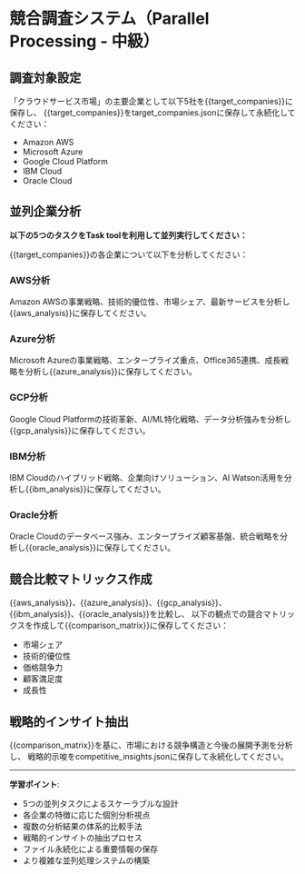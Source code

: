 # 競合調査システム（Parallel Processing - 中級）


## 調査対象設定
「クラウドサービス市場」の主要企業として以下5社を{{target_companies}}に保存し、
{{target_companies}}をtarget_companies.jsonに保存して永続化してください：
- Amazon AWS
- Microsoft Azure  
- Google Cloud Platform
- IBM Cloud
- Oracle Cloud

## 並列企業分析
**以下の5つのタスクをTask toolを利用して並列実行してください：**

{{target_companies}}の各企業について以下を分析してください：

### AWS分析
Amazon AWSの事業戦略、技術的優位性、市場シェア、最新サービスを分析し{{aws_analysis}}に保存してください。

### Azure分析  
Microsoft Azureの事業戦略、エンタープライズ重点、Office365連携、成長戦略を分析し{{azure_analysis}}に保存してください。

### GCP分析
Google Cloud Platformの技術革新、AI/ML特化戦略、データ分析強みを分析し{{gcp_analysis}}に保存してください。

### IBM分析
IBM Cloudのハイブリッド戦略、企業向けソリューション、AI Watson活用を分析し{{ibm_analysis}}に保存してください。

### Oracle分析
Oracle Cloudのデータベース強み、エンタープライズ顧客基盤、統合戦略を分析し{{oracle_analysis}}に保存してください。

## 競合比較マトリックス作成
{{aws_analysis}}、{{azure_analysis}}、{{gcp_analysis}}、{{ibm_analysis}}、{{oracle_analysis}}を比較し、
以下の観点での競合マトリックスを作成して{{comparison_matrix}}に保存してください：
- 市場シェア
- 技術的優位性
- 価格競争力
- 顧客満足度
- 成長性

## 戦略的インサイト抽出
{{comparison_matrix}}を基に、市場における競争構造と今後の展開予測を分析し、
戦略的示唆をcompetitive_insights.jsonに保存して永続化してください。

---

**学習ポイント**:
- 5つの並列タスクによるスケーラブルな設計
- 各企業の特徴に応じた個別分析視点
- 複数の分析結果の体系的比較手法
- 戦略的インサイトの抽出プロセス
- ファイル永続化による重要情報の保存
- より複雑な並列処理システムの構築